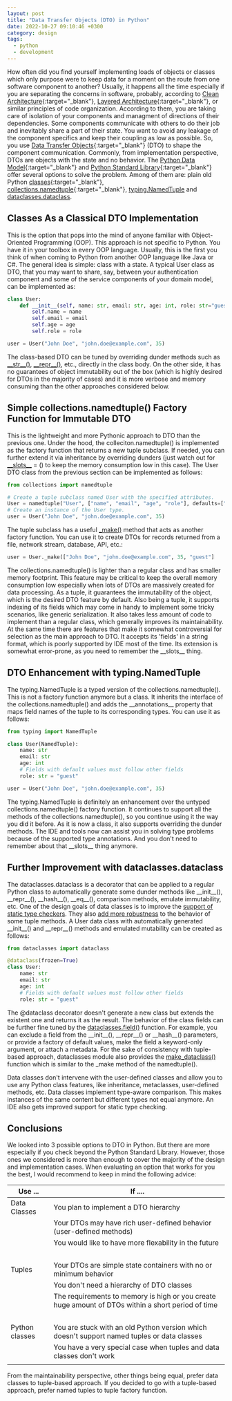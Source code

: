 ```yaml
---
layout: post
title: "Data Transfer Objects (DTO) in Python"
date: 2022-10-27 09:10:46 +0300
category: design
tags: 
  - python
  - development
---
```


How often did you find yourself implementing loads of objects or classes which only purpose were to keep data for a moment on the route from one software component to another? Usually, it happens all the time especially if you are separating the concerns in software, probably, according to [Clean Architecture](https://blog.cleancoder.com/uncle-bob/2012/08/13/the-clean-architecture.html){:target="_blank"}, [Layered Architecture](https://en.wikipedia.org/wiki/Multitier_architecture){:target="_blank"}, or similar principles of code organization. <!--more--> According to them, you are taking care of isolation of your components and managment of directions of their dependencies. Some components communicate with others to do their job and inevitably share a part of their state. You want to avoid any leakage of the component specifics and keep their coupling as low as possible. So, you use [Data Transfer Objects](https://en.wikipedia.org/wiki/Data_transfer_object){:target="_blank"} (DTO) to shape the component communication. Commonly, from implementation perspective, DTOs are objects with the state and no behavior. The [Python Data Model](https://docs.python.org/3/reference/datamodel.html){:target="_blank"} and [Python Standard Library](https://docs.python.org/3/library/){:target="_blank"} offer several options to solve the problem. Among of them are: plain old Python [classes](https://docs.python.org/3/tutorial/classes.html){:target="_blank"}, [collections.namedtuple](https://docs.python.org/3/library/collections.html#collections.namedtuple){:target="_blank"}, [typing.NamedTuple](https://docs.python.org/3/library/typing.html#typing.NamedTuple) and [dataclasses.dataclass](https://docs.python.org/3/library/dataclasses.html).

## Classes As a Classical DTO Implementation
This is the option that pops into the mind of anyone familiar with Object-Oriented Programming (OOP). This approach is not specific to Python. You have it in your toolbox in every OOP language. Usually, this is the first you think of when coming to Python from another OOP language like Java or C#. The general idea is simple: class with a state. A typical User class as DTO, that you may want to share, say, between your authentication component and some of the service components of your domain model, can be implemented as:

```python
class User:
    def __init__(self, name: str, email: str, age: int, role: str="guest"):
        self.name = name
        self.email = email
        self.age = age
        self.role = role

user = User("John Doe", "john.doe@example.com", 35)
```

The class-based DTO can be tuned by overriding dunder methods such as [\_\_str\_\_()](https://docs.python.org/3/reference/datamodel.html?highlight=__str__#object.__str__), [\_\_repr\_\_()](https://docs.python.org/3/reference/datamodel.html?highlight=__str__#object.__repr__), etc., directly in the class body. On the other side, it has no guarantees of object immutability out of the box (which is highly desired for DTOs in the majority of cases) and it is more verbose and memory consuming than the other approaches considered below. 

## Simple collections.namedtuple() Factory Function for Immutable DTO
This is the lightweight and more Pythonic approach to DTO than the previous one. Under the hood, the colleciton.namedtuple() is implemented as the factory function that returns a new tuple subclass. If needed, you can further extend it via inheritance by overriding dunders (just watch out for [\_\_slots\_\_](https://docs.python.org/3/reference/datamodel.html#slots) = () to keep the memory consumption low in this case).
The User DTO class from the previous section can be implemented as follows:

```python
from collections import namedtuple

# Create a tuple subclass named User with the specified attributes.
User = namedtuple("User", ["name", "email", "age", "role"], defaults=["guest"])
# Create an instance of the User type.
user = User("John Doe", "john.doe@example.com", 35)
```

The tuple subclass has a useful [\_make()](https://docs.python.org/3/library/collections.html#collections.somenamedtuple._make) method that acts as another factory function. You can use it to create DTOs for records returned from a file, network stream, database, API, etc.:

```python
user = User._make(["John Doe", "john.doe@example.com", 35, "guest"]
```

The collections.namedtuple() is lighter than a regular class and has smaller memory footprint. This feature may be critical to keep the overall memory consumption low especially when lots of DTOs are massively created for data processing. As a tuple, it guarantees the immutability of the object, which is the desired DTO feature by default. Also being a tuple, it supports indexing of its fields which may come in handy to implement some tricky scenarios, like generic serialization. It also takes less amount of code to implement than a regular class, which generally improves its maintainability.
At the same time there are features that make it somewhat controversial for selection as the main approach to DTO. It accepts its 'fields' in a string format, which is poorly supported by IDE most of the time. Its extension is somewhat error-prone, as you need to remember the \_\_slots\_\_ thing.

## DTO Enhancement with typing.NamedTuple
The typing.NamedTuple is a typed version of the collections.namedtuple(). This is not a factory function anymore but a class. It inherits the interface of the collections.namedtuple() and adds the \_\_annotations\_\_ property that maps field names of the tuple to its corresponding types. You can use it as follows:

```python
from typing import NamedTuple

class User(NamedTuple):
    name: str
    email: str
    age: int
    # Fields with default values must follow other fields
    role: str = "guest"

user = User("John Doe", "john.doe@example.com", 35)
```

The typing.NamedTuple is definitely an enhancement over the untyped collections.namedtuple() factory function. It continues to support all the methods of the collections.namedtuple(), so you continue using it the way you did it before. As it is now a class, it also supports overriding the dunder methods. The IDE and tools now can assist you in solving type problems because of the supported type annotations. And you don't need to remember about that \_\_slots\_\_ thing anymore. 

## Further Improvement with dataclasses.dataclass
The dataclasses.dataclass is a decorator that can be applied to a regular Python class to automatically generate some dunder methods like \_\_init\_\_(), \_\_repr\_\_(), \_\_hash\_\_(), \_\_eq\_\_(), comparison methods, emulate immutability, etc. One of the design goals of data classes is to improve the [support of static type checkers](https://peps.python.org/pep-0557/#rationale). They also [add more robustness](https://peps.python.org/pep-0557/#why-not-just-use-namedtuple) to the behavior of some tuple methods.
A User data class with automatically generated \_\_init\_\_() and \_\_repr\_\_() methods and emulated mutability can be created as follows:

```python
from dataclasses import dataclass

@dataclass(frozen=True)
class User:
    name: str
    email: str
    age: int
    # Fields with default values must follow other fields
    role: str = "guest"
```
The @dataclass decorator doesn't generate a new class but extends the existent one and returns it as the result. The behavior of the class fields can be further fine tuned by the [dataclasses.field()](https://docs.python.org/3/library/dataclasses.html#dataclasses.field) function. For example, you can exclude a field from the \_\_init\_\_(), \_\_repr\_\_() or \_\_hash\_\_() parameters, or provide a factory of default values, make the field a keyword-only argument, or attach a metadata.
For the sake of consistency with tuple-based approach, dataclasses module also provides the [make_dataclass()](https://docs.python.org/3/library/dataclasses.html#dataclasses.make_dataclass) function which is similar to the _make method of the namedtuple().

Data classes don't intervene with the user-defined classes and allow you to use any Python class features, like inheritance, metaclasses, user-defined methods, etc. Data classes implement type-aware comparison. This makes instances of the same content but different types not equal anymore. An IDE also gets improved support for static type checking.

## Conclusions
We looked into 3 possible options to DTO in Python. But there are more especially if you check beyond the Python Standard Library. However, those ones we considered is more than enough to cover the majority of the design and implementation cases. 
When evaluating an option that works for you the best, I would recommend to keep in mind the following advice:

| Use ...                  | If ....
| ------------------------ | ----------------- |
| Data Classes             | You plan to implement a DTO hierarchy |
|                          | Your DTOs may have rich user-defined behavior (user-defined methods) |
|                          | You would like to have more flexability in the future |
| &nbsp;                   |                                         |
| Tuples                   | Your DTOs are simple state containers with no or minimum behavior |
|                          | You don't need a hierarchy of DTO classes |
|                          | The requirements to memory is high or you create huge amount of DTOs within a short period of time |
| &nbsp;                   |                                         |
| Python classes           | You are stuck with an old Python version which doesn't support named tuples or data classes |
|                          | You have a very special case when tuples and data classes don't work |
|   |   |

From the maintainability perspective, other things being equal, prefer data classes to tuple-based approach. If you decided to go with a tuple-based approach, prefer named tuples to tuple factory function.
